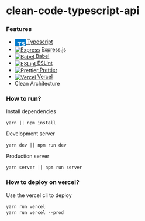 # clean-code-typescript-api

### Features
<ul>
  <li>
    <a href="https://typescriptlang.org/">
      <img align="center" alt="Typescript" height="20" width="30" src="https://raw.githubusercontent.com/devicons/devicon/master/icons/typescript/typescript-plain.svg">
      Typescript
    </a>
  </li>
  <li>
    <a href="https://expressjs.com/">
      <img align="center" alt="Express" height="20" width="30" src="https://www.vectorlogo.zone/logos/expressjs/expressjs-icon.svg">
      Express.js
    </a>
  </li>
  <li>
    <a href="https://babeljs.io/">
      <img align="center" alt="Babel" height="20" width="30" src="https://d33wubrfki0l68.cloudfront.net/7a197cfe44548cc1a3f581152af70a3051e11671/78df8/img/babel.svg">
      Babel
    </a>
  </li>
  <li>
    <a href="https://eslint.org/">
      <img align="center" alt="ESLint" width="30" src="https://avatars.githubusercontent.com/u/6019716?s=200&v=4">
      ESLint
    </a>
  </li>
  <li>
    <a href="https://prettier.io/">
      <img align="center" alt="Prettier" width="30" src="https://raw.githubusercontent.com/prettier/prettier-logo/master/images/prettier-avatar-dark.svg">
      Prettier
    </a>
  </li>
  <li>
    <a href="https://www.vercel.com/">
      <img align="center" alt="Vercel" width="30" src="https://static-00.iconduck.com/assets.00/vercel-icon-512x449-3422jidz.png">
      Vercel
    </a>
  </li>
  <li>
    Clean Architecture
  </li>
</ul>

### How to run?
Install dependencies
```
yarn || npm install
```

Development server
```
yarn dev || npm run dev
```

Production server
```
yarn server || npm run server
```

### How to deploy on vercel?
Use the vercel cli to deploy
```
yarn run vercel
yarn run vercel --prod
```
